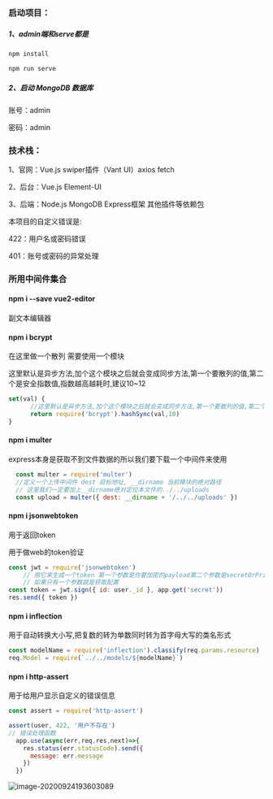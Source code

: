 ### 启动项目：

##### 1、admin端和serve都是

```tex
npm install

npm run serve
```

##### 2、启动 MongoDB 数据库

账号：admin

密码：admin

### 技术栈：

1、官网：Vue.js  swiper插件（Vant UI）axios fetch  

2、后台：Vue.js  Element-UI  

3、后端：Node.js  MongoDB Express框架 其他插件等依赖包  



本项目的自定义错误是:

422：用户名或密码错误

401：账号或密码的异常处理

### 所用中间件集合

#### npm i --save vue2-editor

副文本编辑器

#### npm i bcrypt

在这里做一个散列 需要使用一个模块

这里默认是异步方法,加个这个模块之后就会变成同步方法,第一个要散列的值,第二个是安全指数值,指数越高越耗时,建议10~12

```javascript
set(val) {
      //这里默认是异步方法,加个这个模块之后就会变成同步方法,第一个要散列的值,第二个是安全指数值,指数越高越耗时,建议10~12
      return require('bcrypt').hashSync(val,10)
}

```



#### npm i multer

express本身是获取不到文件数据的所以我们要下载一个中间件来使用

```javascript
  const multer = require('multer')
  //定义一个上传中间件 dest 目标地址, __dirname 当前模块的绝对路径
  // 这里我们一定要加上__dirname绝对定位本文件的../../uploads
  const upload = multer({ dest: __dirname + '/../../uploads' })

```

#### npm i jsonwebtoken 

用于返回token

用于做web的token验证

```javascript
const jwt = require('jsonwebtoken')
    // 用它来生成一个token 第一个参数是你要加密的payload第二个参数是secretOrPrivateKey(密钥)
    // 如果只有一个参数就是获取配置
const token = jwt.sign({ id: user._id }, app.get('secret'))
res.send({ token })

```

#### npm i inflection

用于自动转换大小写,把复数的转为单数同时转为首字母大写的类名形式

```javascript
const modelName = require('inflection').classify(req.params.resource)
req.Model = require(`../../models/${modelName}`)

```

#### npm i http-assert

用于给用户显示自定义的错误信息

```javascript
const assert = require('http-assert')

assert(user, 422, '用户不存在')
// 错误处理函数
  app.use(async(err,req,res,next)=>{
    res.status(err.statusCode).send({
      message: err.message
    })
  })

```

![image-20200924193603089](C:\Users\SEA\AppData\Roaming\Typora\typora-user-images\image-20200924193603089.png)

